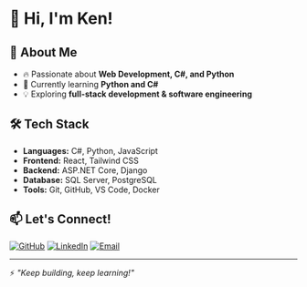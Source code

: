 # 👋 Hi, I'm Ken!

## 🚀 About Me
- 🔥 Passionate about **Web Development, C#, and Python**  
- 🎯 Currently learning **Python and C#**  
- 💡 Exploring **full-stack development & software engineering**  

## 🛠 Tech Stack
- **Languages:** C#, Python, JavaScript  
- **Frontend:** React, Tailwind CSS  
- **Backend:** ASP.NET Core, Django  
- **Database:** SQL Server, PostgreSQL  
- **Tools:** Git, GitHub, VS Code, Docker  

## 📫 Let's Connect!
[![GitHub](https://img.shields.io/badge/GitHub-000?style=for-the-badge&logo=github)](https://github.com/yourusername)
[![LinkedIn](https://img.shields.io/badge/LinkedIn-0077B5?style=for-the-badge&logo=linkedin&logoColor=white)](https://linkedin.com/in/yourprofile)
[![Email](https://img.shields.io/badge/Email-D14836?style=for-the-badge&logo=gmail&logoColor=white)](mailto:your.email@example.com)

---

⚡ *"Keep building, keep learning!"*  
